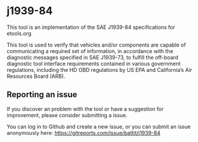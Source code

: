 # j1939-84

This tool is an implementation of the SAE J1939-84 specifications for etools.org

This tool is used to verify that vehicles and/or components are capable of communicating a required set of information,
in accordance with the diagnostic messages specified in SAE J1939-73, to fulfill the off-board diagnostic tool interface
requirements contained in various government regulations, including the HD OBD regulations by US EPA and California’s
Air Resources Board (ARB).

## Reporting an issue

If you discover an problem with the tool or have a suggestion for improvement, please consider submitting a issue.

You can log in to Github and create a new issue, or you can submit an issue anonymously
here: https://gitreports.com/issue/battjt/j1939-84  